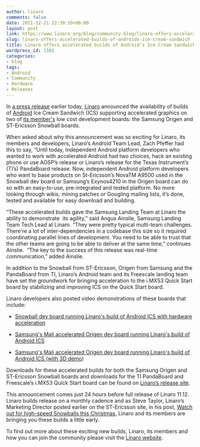 ```yaml
---
author: linaro
comments: false
date: 2011-12-21 22:39:19+00:00
layout: post
link: https://www.linaro.org/blog/community-blog/linaro-offers-accelerated-builds-of-androids-ice-cream-sandwich/
slug: linaro-offers-accelerated-builds-of-androids-ice-cream-sandwich
title: Linaro offers accelerated builds of Android’s Ice Cream Sandwich
wordpress_id: 1101
categories:
- blog
tags:
- Android
- Community
- Hardware
- Releases
---
```


In [a press release](http://www.linaro.org/accelerated-builds-of-android-ice-cream-sandwich-now-available-on-linaro-member-boards/) earlier today, [Linaro](http://www.linaro.org/) announced the availability of builds of [Android](http://www.android.com/) Ice Cream Sandwich (ICS) supporting accelerated graphics on two of [its member's](http://www.linaro.org/members/) low cost development boards: the Samsung Origen and ST-Ericsson Snowball boards.

When asked about why this announcement was so exciting for Linaro, its members and developers, Linaro’s Android Team Lead, Zach Pfeffer had this to say, “Until today, independent Android platform developers who wanted to work with accelerated Android had two choices, hack an existing phone or use AOSP’s release or Linaro’s release for the Texas Instrument’s (TI’s) PandaBoard release. Now, independent Android platform developers who want to base products on St-Ericsson’s NovaTM A9500 used in the Snowball dev board or Samsung’s Exynos4210 in the Origen board can do so with an easy-to-use, pre-integrated and tested platform. No more looking through wikis, mining patches or Googling mailing lists, it’s done, tested and available for easy download and building.

“These accelerated builds gave the Samsung Landing Team at Linaro the ability to demonstrate  its agility,” said Angus Ainslie, Samsung Landing Team Tech Lead at Linaro. “They were pretty typical multi-team challenges. There're a lot of inter-dependencies in a codebase this size so it required coordinating parallel lines of development. You need to be able to trust that the other teams are going to be able to deliver at the same time,” continues Ainslie.  “The key to the success of this release was real-time communication,” added Ainslie.

In addition to the Snowball from ST-Ericsson, Origen from Samsung and the PandaBoard from TI, Linaro’s Android team and its Freescale landing team have set the groundwork for bringing acceleration to the i.MX53 Quick Start board by stabilizing and improving ICS on the Quick Start board.

Linaro developers also posted video demonstrations of these boards that include:




  * [Snowball dev board running Linaro's build of Android ICS with hardware acceleration](http://youtu.be/XPFy2MFbUys)


  * [Samsung's Mali accelerated Origen dev board running Linaro's build of Android ICS](http://youtu.be/whpaltVa3pQ)


  * [Samsung's Mali accelerated Origen dev board running Linaro's build of Android ICS (with 3D demo](http://youtu.be/7_MCLKmXDFA))


Downloads for these accelerated builds for both the Samsung Origen and ST-Ericsson Snowball boards and downloads for the TI PandaBoard and Freescale’s i.MX53 Quick Start board can be found on [Linaro’s release site](http://releases.linaro.org/).

This announcement comes just 24 hours before full release of Linaro 11.12. Linaro builds release on a monthly cadence and as Steve Taylor, Linaro’s Marketing Director posted earlier on the ST-Ericsson site, in his post, [Watch out for high-speed Snowballs this Christmas](http://blog.stericsson.com/blog/2011/12/st-ericsson-general/watch-out-for-high-speed-snowballs-this-christmas/), Linaro and its members are bringing you these builds a little early.

To find out more about these exciting new builds, Linaro, its members and how you can join the community please visit the [Linaro website](http://www.linaro.org/).
